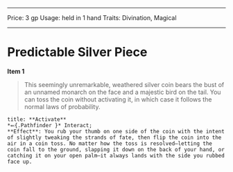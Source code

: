 
---
Price: 3 gp
Usage: held in 1 hand
Traits: Divination, Magical

---

# Predictable Silver Piece

**Item 1**

> This seemingly unremarkable, weathered silver coin bears the bust of an unnamed monarch on the face and a majestic bird on the tail. You can toss the coin without activating it, in which case it follows the normal laws of probability.

```ad-embed-ability
title: **Activate**
*⬻{.Pathfinder }* Interact; 
**Effect**: You rub your thumb on one side of the coin with the intent of slightly tweaking the strands of fate, then flip the coin into the air in a coin toss. No matter how the toss is resolved—letting the coin fall to the ground, slapping it down on the back of your hand, or catching it on your open palm—it always lands with the side you rubbed face up.

```
